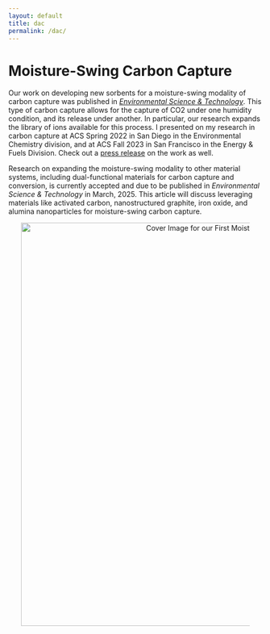 ```yaml
---
layout: default
title: dac
permalink: /dac/
---
```


# Moisture-Swing Carbon Capture

Our work on developing new sorbents for a moisture-swing modality of carbon capture was published in [_Environmental Science & Technology_](https://pubs.acs.org/doi/full/10.1021/acs.est.3c02543). This type of carbon capture allows for the capture of CO2 under one humidity condition, and its release under another. In particular, our research expands the library of ions available for this process. I presented on my research in carbon capture at ACS Spring 2022 in San Diego in the Environmental Chemistry division, and at ACS Fall 2023 in San Francisco in the Energy & Fuels Division. Check out a [press release](https://www.mccormick.northwestern.edu/news/articles/2023/10/pulling-carbon-dioxide-straight-from-the-air/) on the work as well. 

Research on expanding the moisture-swing modality to other material systems, including dual-functional materials for carbon capture and conversion, is currently accepted and due to be published in _Environmental Science & Technology_ in March, 2025. This article will discuss leveraging materials like activated carbon, nanostructured graphite, iron oxide, and alumina nanoparticles for moisture-swing carbon capture. 

<div style="text-align: center;">
  <img src="/assets/images/estcover.jpg" alt="Cover Image for our First Moisture-Swing Paper." style="max-width: 90%; width: 800px;">
</div>
